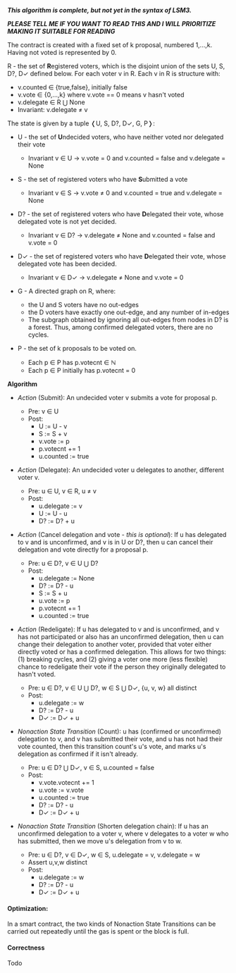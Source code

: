 **_This algorithm is complete, but not yet in the syntax of LSM3._**

**_PLEASE TELL ME IF YOU WANT TO READ THIS AND I WILL PRIORITIZE MAKING IT SUITABLE FOR READING_**

The contract is created with a fixed set of k proposal, numbered 1,...,k.
Having not voted is represented by 0.

R - the set of **R**egistered voters, which is the disjoint union of the sets U, S, D?, D✓ defined below. For each voter v in R. Each v in R is structure with:

* v.counted ∈ {true,false}, initially false
* v.vote ∈ {0,...,k} where v.vote == 0 means v hasn't voted
* v.delegate ∈ R ⋃ None
* Invariant: v.delegate ≠ v

The state is given by a tuple ❬U, S, D?, D✓, G, P❭:

- U - the set of **U**ndecided voters, who have neither voted nor delegated their vote
	* Invariant v ∈ U → v.vote = 0 and  v.counted = false and v.delegate = None

- S - the set of registered voters who have **S**ubmitted a vote
	* Invariant v ∈ S → v.vote ≠ 0 and v.counted = true and v.delegate = None

- D? - the set of registered voters who have **D**elegated their vote, whose delegated vote is not yet decided.
	* Invariant v ∈ D? → v.delegate ≠ None and v.counted = false and v.vote = 0

- D✓ - the set of registered voters who have **D**elegated their vote, whose delegated vote has been decided. 
	* Invariant v ∈ D✓ → v.delegate ≠ None and v.vote = 0

- G - A directed graph on R, where:
	* the U and S voters have no out-edges
	* the D voters have exactly one out-edge, and any number of in-edges
	* The subgraph obtained by ignoring all out-edges from nodes in D? is a forest. Thus, among confirmed delegated voters, there are no cycles. 

- P - the set of k proposals to be voted on. 
	* Each p ∈ P has p.votecnt ∈ ℕ
	* Each p ∈ P initially has p.votecnt = 0

	
**Algorithm**

* _Action_ (Submit): An undecided voter v submits a vote for proposal p.
	* Pre: v ∈ U
	* Post:
		* U := U - v
		* S := S + v
		* v.vote := p
		* p.votecnt += 1
		* u.counted := true
		
* _Action_ (Delegate): An undecided voter u delegates to another, different voter v.
	* Pre: u ∈ U, v ∈ R, u ≠ v
	* Post:
	 	* u.delegate := v
		* U := U - u		
		* D? := D? + u

* _Action_ (Cancel delegation and vote - *this is optional*): If u has delegated to v and is unconfirmed, and v is in U or D?, then u can cancel their delegation and vote directly for a proposal p. 
	* Pre: u ∈ D?, v ∈ U ⋃ D? 
	* Post:
	 	* u.delegate := None
		* D? := D? - u
		* S := S + u
		* u.vote := p
		* p.votecnt += 1
		* u.counted := true		

* _Action_ (Redeligate): If u has delegated to v and is unconfirmed, and v has not participated or also has an unconfirmed delegation, then u can change their delegation to another voter, provided that voter either directly voted or has a confirmed delegation. This allows for two things: (1) breaking cycles, and (2) giving a voter one more (less flexible) chance to redeligate their vote if the person they originally delegated to hasn't voted.
	* Pre: u ∈ D?, v ∈ U ⋃ D?, w ∈ S ⋃ D✓, {u, v, w} all distinct
	* Post:
	 	* u.delegate := w
		* D? := D? - u
		* D✓ := D✓ + u

* _Nonaction State Transition_ (Count): u has (confirmed or unconfirmed) delegation to v, and v has submitted their vote, and u has not had their vote counted, then this transition count's u's vote, and marks u's delegation as confirmed if it isn't already.
	* Pre: u ∈ D? ⋃ D✓, v ∈ S, u.counted = false
	* Post:
		* v.vote.votecnt += 1
		* u.vote := v.vote
		* u.counted := true
		* D? := D? - u 
		* D✓ := D✓ + u
					
* _Nonaction State Transition_ (Shorten delegation chain): If u has an unconfirmed delegation to a voter v, where v delegates to a voter w who has submitted, then we move u's delegation from v to w. 
	* Pre: u ∈ D?, v ∈ D✓, w ∈ S, u.delegate = v, v.delegate = w
	* Assert u,v,w distinct
	* Post:
		* u.delegate := w
		* D? := D? - u
		* D✓ := D✓ + u

		
#### Optimization:
In a smart contract, the two kinds of Nonaction State Transitions can be carried out repeatedly until the gas is spent or the block is full.

#### Correctness
Todo

<!--
* _Nonaction State Transition_: u has unconfirmed delegation to v, but v ∈ D✓ was already delegated to u. Then we reject u's delegation.
	* Pre: u ∈ D?, v ∈ D✓, u.delegate = v, v.delegate = u
	* Post:
		* u.delegate := None
		* D? := D? - u
		* U := U + u
-->
		
<!--	
* Nonaction State Transition: u has submitted their vote, but hasn't had it counted
	* Pre u ∈ S and u.weight > 0
	* Post:
		* (u.vote.votecnt, u.weight) := (u.vote.votecnt + u.weight, 0)
		-->